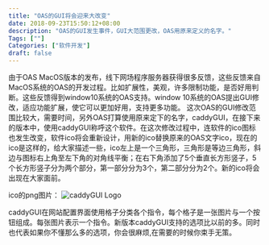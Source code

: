 ```yaml
---
title: "OAS的GUI将会迎来大改变"
date: 2018-09-23T15:50:12+08:00
description: "OAS的GUI发生事件，GUI大范围更改，OAS用原来定义的名字。"
Tags: [""]
Categories: ["软件开发"]
draft: false
---
```


由于OAS MacOS版本的发布，线下网场程序服务器获得很多反馈，这些反馈来自MacOS系统的OAS的开发过程。比如扩展性，美观，许多限制功能，是否好用判断。这些反馈得到window10系统的OAS支持。window 10系统的OAS提出GUI修改，适应功能扩展，使它可以更加好用，支持更多功能。
这次OAS的GUI修改范围比较大，需要时间，另外OAS打算使用原来定下的名字，caddyGUI，在接下来的版本中，使用caddyGUI称呼这个软件。在这次修改过程中，连软件的ico图标也发生改变，软件ico将会重新设计，用新的ico替换原来的OAS文字ico，现在的ico是这样的，给大家描述一些，ico左上是一个三角形，三角形是等边三角形，斜边与图标右上角至左下角的对角线平衡；在右下角添加了5个垂直长方形竖子，5个长方形竖子分为两个部分，第一部分分为3个，第二部分分为2个。新的ico将会出现在大家面前。

ico的png图片：
![caddyGUI Logo][caddyGUIlogo]

caddyGUI在网站配置界面使用格子分类各个指令，每个格子是一张图片与一个按钮组成。每张图片表示一个指令。新版本caddyGUI支持的选项比以前的多。同时也代表如果你不懂那么多的选项，你会很麻烦,在需要的时候你束手无策。

[caddyGUIlogo]: ../../image/2018-09-23/Logo400.png "caddyGUI Logo"

